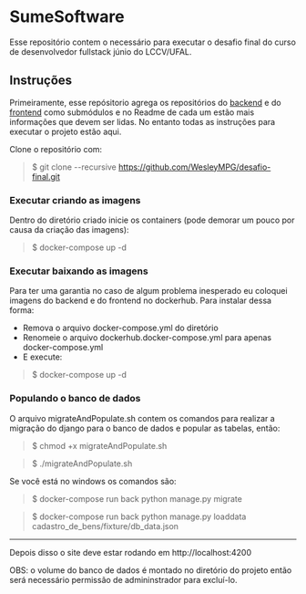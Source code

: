 # SumeSoftware

Esse repositório contem o necessário para executar o desafio final do curso de desenvolvedor fullstack júnio do LCCV/UFAL.


## Instruções

Primeiramente, esse repósitorio agrega os repositórios do [backend](https://github.com/WesleyMPG/final-backend) e do [frontend](https://github.com/WesleyMPG/final-frontend) como submódulos e no Readme de cada um estão mais informações que devem ser lidas. No entanto todas as instruções para executar o projeto estão aqui.


Clone o repositório com:
> $ git clone --recursive https://github.com/WesleyMPG/desafio-final.git


### Executar criando as imagens

Dentro do diretório criado inicie os containers (pode demorar um pouco por causa da criação das imagens):
> $ docker-compose up -d


### Executar baixando as imagens

Para ter uma garantia no caso de algum problema inesperado eu coloquei imagens do backend e do frontend no dockerhub. Para instalar dessa forma:

- Remova o arquivo docker-compose.yml do diretório
- Renomeie o arquivo dockerhub.docker-compose.yml para apenas docker-compose.yml
- E execute: 
> $ docker-compose up -d


### Populando o banco de dados

O arquivo migrateAndPopulate.sh contem os comandos para realizar a migração do django para o banco de dados e popular as tabelas, então:
> $ chmod +x migrateAndPopulate.sh

> $ ./migrateAndPopulate.sh


Se você está no windows os comandos são:
> $ docker-compose run back python manage.py migrate

> $ docker-compose run back python manage.py loaddata cadastro_de_bens/fixture/db_data.json

---

Depois disso o site deve estar rodando em http://localhost:4200

OBS: o volume do banco de dados é montado no diretório do projeto então será necessário permissão de admininstrador para excluí-lo.
